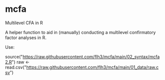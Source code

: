 # mcfa
Multilevel CFA in R

A helper function to aid in (manually) conducting a multilevel confirmatory factor analyses in R. 

Use:

source("https://raw.githubusercontent.com/flh3/mcfa/main/02_syntax/mcfa2.R")
raw <- read.csv("https://raw.githubusercontent.com/flh3/mcfa/main/01_data/raw.csv")
